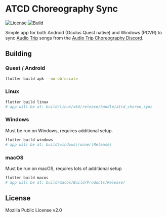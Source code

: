 # ATCD Choreography Sync

[![License](https://img.shields.io/badge/license-MPL--2.0-green)](https://github.com/Depau/ATCD-Choreography-Sync/blob/main/LICENSE) [![Build](https://github.com/Depau/atcd_choreo_sync/actions/workflows/build.yml/badge.svg)](https://github.com/Depau/atcd_choreo_sync/actions/workflows/build.yml)

Simple app for both Android (Oculus Quest native) and Windows (PCVR) to sync [Audio Trip](http://audiotripvr.com/) songs from
the [Audio Trip Choreography Discord](https://atcd.club).

## Building

### Quest / Android

```bash
flutter build apk --no-obfuscate
```

### Linux

```bash
flutter build linux
# app will be at: build/linux/x64/release/bundle/atcd_choreo_sync
```

### Windows

Must be run on Windows, requires additional setup.

```bash
flutter build windows
# app will be at: build\windows\runner\Release\
```

### macOS

Must be run on macOS, requires lots of additional setup

```bash
flutter build macos
# app will be at: build/macos/Build/Products/Release/
```

## License

Mozilla Public License v2.0
